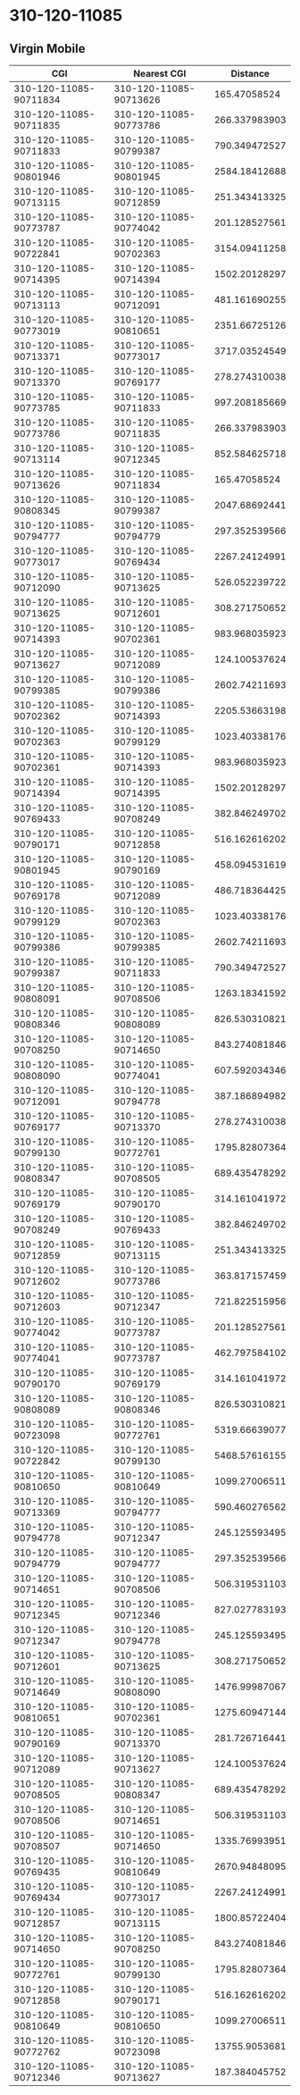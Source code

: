 # 310-120-11085
## Virgin Mobile


| CGI | Nearest CGI | Distance |
|-----|-------------|----------|
| 310-120-11085-90711834 | 310-120-11085-90713626 | 165.47058524 |
| 310-120-11085-90711835 | 310-120-11085-90773786 | 266.337983903 |
| 310-120-11085-90711833 | 310-120-11085-90799387 | 790.349472527 |
| 310-120-11085-90801946 | 310-120-11085-90801945 | 2584.18412688 |
| 310-120-11085-90713115 | 310-120-11085-90712859 | 251.343413325 |
| 310-120-11085-90773787 | 310-120-11085-90774042 | 201.128527561 |
| 310-120-11085-90722841 | 310-120-11085-90702363 | 3154.09411258 |
| 310-120-11085-90714395 | 310-120-11085-90714394 | 1502.20128297 |
| 310-120-11085-90713113 | 310-120-11085-90712091 | 481.161690255 |
| 310-120-11085-90773019 | 310-120-11085-90810651 | 2351.66725126 |
| 310-120-11085-90713371 | 310-120-11085-90773017 | 3717.03524549 |
| 310-120-11085-90713370 | 310-120-11085-90769177 | 278.274310038 |
| 310-120-11085-90773785 | 310-120-11085-90711833 | 997.208185669 |
| 310-120-11085-90773786 | 310-120-11085-90711835 | 266.337983903 |
| 310-120-11085-90713114 | 310-120-11085-90712345 | 852.584625718 |
| 310-120-11085-90713626 | 310-120-11085-90711834 | 165.47058524 |
| 310-120-11085-90808345 | 310-120-11085-90799387 | 2047.68692441 |
| 310-120-11085-90794777 | 310-120-11085-90794779 | 297.352539566 |
| 310-120-11085-90773017 | 310-120-11085-90769434 | 2267.24124991 |
| 310-120-11085-90712090 | 310-120-11085-90713625 | 526.052239722 |
| 310-120-11085-90713625 | 310-120-11085-90712601 | 308.271750652 |
| 310-120-11085-90714393 | 310-120-11085-90702361 | 983.968035923 |
| 310-120-11085-90713627 | 310-120-11085-90712089 | 124.100537624 |
| 310-120-11085-90799385 | 310-120-11085-90799386 | 2602.74211693 |
| 310-120-11085-90702362 | 310-120-11085-90714393 | 2205.53663198 |
| 310-120-11085-90702363 | 310-120-11085-90799129 | 1023.40338176 |
| 310-120-11085-90702361 | 310-120-11085-90714393 | 983.968035923 |
| 310-120-11085-90714394 | 310-120-11085-90714395 | 1502.20128297 |
| 310-120-11085-90769433 | 310-120-11085-90708249 | 382.846249702 |
| 310-120-11085-90790171 | 310-120-11085-90712858 | 516.162616202 |
| 310-120-11085-90801945 | 310-120-11085-90790169 | 458.094531619 |
| 310-120-11085-90769178 | 310-120-11085-90712089 | 486.718364425 |
| 310-120-11085-90799129 | 310-120-11085-90702363 | 1023.40338176 |
| 310-120-11085-90799386 | 310-120-11085-90799385 | 2602.74211693 |
| 310-120-11085-90799387 | 310-120-11085-90711833 | 790.349472527 |
| 310-120-11085-90808091 | 310-120-11085-90708506 | 1263.18341592 |
| 310-120-11085-90808346 | 310-120-11085-90808089 | 826.530310821 |
| 310-120-11085-90708250 | 310-120-11085-90714650 | 843.274081846 |
| 310-120-11085-90808090 | 310-120-11085-90774041 | 607.592034346 |
| 310-120-11085-90712091 | 310-120-11085-90794778 | 387.186894982 |
| 310-120-11085-90769177 | 310-120-11085-90713370 | 278.274310038 |
| 310-120-11085-90799130 | 310-120-11085-90772761 | 1795.82807364 |
| 310-120-11085-90808347 | 310-120-11085-90708505 | 689.435478292 |
| 310-120-11085-90769179 | 310-120-11085-90790170 | 314.161041972 |
| 310-120-11085-90708249 | 310-120-11085-90769433 | 382.846249702 |
| 310-120-11085-90712859 | 310-120-11085-90713115 | 251.343413325 |
| 310-120-11085-90712602 | 310-120-11085-90773786 | 363.817157459 |
| 310-120-11085-90712603 | 310-120-11085-90712347 | 721.822515956 |
| 310-120-11085-90774042 | 310-120-11085-90773787 | 201.128527561 |
| 310-120-11085-90774041 | 310-120-11085-90773787 | 462.797584102 |
| 310-120-11085-90790170 | 310-120-11085-90769179 | 314.161041972 |
| 310-120-11085-90808089 | 310-120-11085-90808346 | 826.530310821 |
| 310-120-11085-90723098 | 310-120-11085-90772761 | 5319.66639077 |
| 310-120-11085-90722842 | 310-120-11085-90799130 | 5468.57616155 |
| 310-120-11085-90810650 | 310-120-11085-90810649 | 1099.27006511 |
| 310-120-11085-90713369 | 310-120-11085-90794777 | 590.460276562 |
| 310-120-11085-90794778 | 310-120-11085-90712347 | 245.125593495 |
| 310-120-11085-90794779 | 310-120-11085-90794777 | 297.352539566 |
| 310-120-11085-90714651 | 310-120-11085-90708506 | 506.319531103 |
| 310-120-11085-90712345 | 310-120-11085-90712346 | 827.027783193 |
| 310-120-11085-90712347 | 310-120-11085-90794778 | 245.125593495 |
| 310-120-11085-90712601 | 310-120-11085-90713625 | 308.271750652 |
| 310-120-11085-90714649 | 310-120-11085-90808090 | 1476.99987067 |
| 310-120-11085-90810651 | 310-120-11085-90702361 | 1275.60947144 |
| 310-120-11085-90790169 | 310-120-11085-90713370 | 281.726716441 |
| 310-120-11085-90712089 | 310-120-11085-90713627 | 124.100537624 |
| 310-120-11085-90708505 | 310-120-11085-90808347 | 689.435478292 |
| 310-120-11085-90708506 | 310-120-11085-90714651 | 506.319531103 |
| 310-120-11085-90708507 | 310-120-11085-90714650 | 1335.76993951 |
| 310-120-11085-90769435 | 310-120-11085-90810649 | 2670.94848095 |
| 310-120-11085-90769434 | 310-120-11085-90773017 | 2267.24124991 |
| 310-120-11085-90712857 | 310-120-11085-90713115 | 1800.85722404 |
| 310-120-11085-90714650 | 310-120-11085-90708250 | 843.274081846 |
| 310-120-11085-90772761 | 310-120-11085-90799130 | 1795.82807364 |
| 310-120-11085-90712858 | 310-120-11085-90790171 | 516.162616202 |
| 310-120-11085-90810649 | 310-120-11085-90810650 | 1099.27006511 |
| 310-120-11085-90772762 | 310-120-11085-90723098 | 13755.9053681 |
| 310-120-11085-90712346 | 310-120-11085-90713627 | 187.384045752 |
